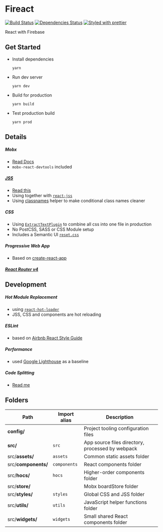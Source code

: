 # Fireact
[![Build Status][build-badge]][build] [![Dependencies Status][dependencies-badge]][dependencies] [![Styled with prettier][prettier-badge]][prettier]

[build-badge]: https://img.shields.io/travis/xiaofan2406/fireact.svg?style=flat-square
[build]: https://travis-ci.org/xiaofan2406/fireact
[dependencies-badge]: https://img.shields.io/david/xiaofan2406/fireact.svg?style=flat-square
[dependencies]: https://david-dm.org/xiaofan2406/fireact
[prettier-badge]: https://img.shields.io/badge/styled_with-prettier-ff69b4.svg?style=flat-square
[prettier]: https://github.com/prettier/prettier

React with Firebase


## Get Started
- Install dependencies
  ```
  yarn
  ```

- Run dev server
  ```
  yarn dev
  ```

- Build for production
  ```
  yarn build
  ```

- Test production build
  ```
  yarn prod
  ```


## Details

##### Mobx
  - [Read Docs](http://mobxjs.github.io/mobx/index.html)
  - `mobx-react-devtools` included

##### [JSS](https://github.com/cssinjs/jss)
  - [Read this](https://github.com/oliviertassinari/a-journey-toward-better-style)
  - Using together with [`react-jss`](https://github.com/cssinjs/react-jss)
  - Using [classnames](https://github.com/JedWatson/classnames) helper to make conditional class names cleaner

##### CSS
  - Using [`ExtractTextPlugin`](https://github.com/webpack/extract-text-webpack-plugin) to combine all css into one file in production
  - No PostCSS, SASS or CSS Module setup
  - Includes a Semantic UI [`reset.css`](https://github.com/Semantic-Org/Semantic-UI/blob/master/dist/components/reset.css)

##### Progressive Web App
  - Based on [create-react-app](https://github.com/facebookincubator/create-react-app/blob/master/packages/react-scripts/template/README.md#making-a-progressive-web-app)

##### [React Router v4](https://reacttraining.com/react-router)


## Development

##### Hot Module Replacement
  - using [`react-hot-loader`](https://github.com/gaearon/react-hot-loader/tree/next)
  - JSS, CSS and components are hot reloading

##### ESLint
  - based on [Airbnb React Style Guide](https://github.com/airbnb/javascript/tree/master/react)

##### Performance
  - used [Google Lighthouse](https://developers.google.com/web/tools/lighthouse/) as a baseline

##### Code Splitting
  - [Read me](https://medium.com/webpack/predictable-long-term-caching-with-webpack-d3eee1d3fa31)


## Folders
Path                | Import alias | Description
------------------- | ------------ | ----------------------------------------------------
**config/**         |              | Project tooling configuration files
**src/**            | `src`        | App source files directory, processed by webpack
src/**assets/**     | `assets`     | Common static assets folder
src/**components/** | `components` | React components folder
src/**hocs/**       | `hocs`       | Higher-order components folder
src/**store/**      |              | Mobx boardStore folder
src/**styles/**     | `styles`     | Global CSS and JSS folder
src/**utils/**      | `utils`      | JavaScript helper functions folder
src/**widgets/**    | `widgets`    | Small shared React components folder
